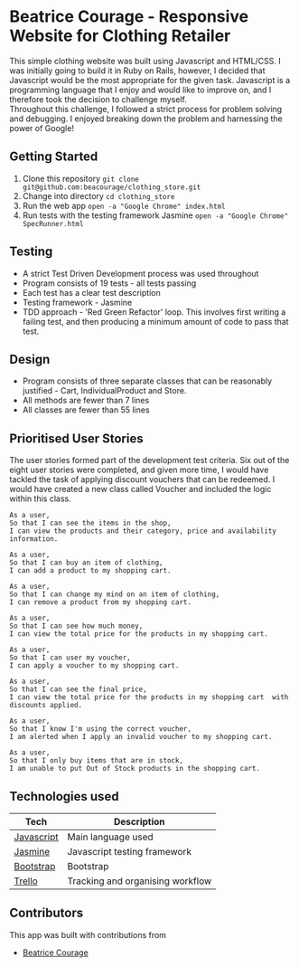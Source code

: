 # Beatrice Courage - Responsive Website for Clothing Retailer

This simple clothing website was built using Javascript and HTML/CSS. I was initially going to build it in Ruby on Rails, however, I decided that Javascript would be the most appropriate for the given task. Javascript is a programming language that I enjoy and would like to improve on, and I therefore took the decision to challenge myself.  
Throughout this challenge, I followed a strict process for problem solving and debugging. I enjoyed breaking down the problem and harnessing the power of Google!

## Getting Started

1. Clone this repository `git clone git@github.com:beacourage/clothing_store.git`
2. Change into directory `cd clothing_store`
4. Run the web app `open -a "Google Chrome" index.html`
5. Run tests with the testing framework Jasmine `open -a "Google Chrome" SpecRunner.html`

## Testing

* A strict Test Driven Development process was used throughout
* Program consists of 19 tests - all tests passing
* Each test has a clear test description
* Testing framework - Jasmine
* TDD approach - 'Red Green Refactor' loop. This involves first writing a failing test, and then producing a minimum amount of code to pass that test.

## Design

* Program consists of three separate classes that can be reasonably justified - Cart, IndividualProduct and Store.
* All methods are fewer than 7 lines
* All classes are fewer than 55 lines

## Prioritised User Stories

The user stories formed part of the development test criteria. Six out of the eight user stories were completed, and given more time, I would have tackled the task of applying discount vouchers that can be redeemed. I would have created a new class called Voucher and included the logic within this class.

```
As a user,
So that I can see the items in the shop,
I can view the products and their category, price and availability information.

As a user,
So that I can buy an item of clothing,
I can add a product to my shopping cart.

As a user,
So that I can change my mind on an item of clothing,
I can remove a product from my shopping cart.

As a user,
So that I can see how much money,
I can view the total price for the products in my shopping cart.

As a user,
So that I can user my voucher,
I can apply a voucher to my shopping cart.

As a user,
So that I can see the final price,
I can view the total price for the products in my shopping cart  with discounts applied.

As a user,
So that I know I'm using the correct voucher,
I am alerted when I apply an invalid voucher to my shopping cart.

As a user,
So that I only buy items that are in stock,
I am unable to put Out of Stock products in the shopping cart.
```

## Technologies used

Tech | Description
------------- | -------------
[Javascript](https://www.javascript.com/) | Main language used
[Jasmine](https://jasmine.github.io) | Javascript testing framework
[Bootstrap](http://getbootstrap.com) | Bootstrap
[Trello](https://trello.com/) | Tracking and organising workflow

## Contributors

This app was built with contributions from
* [Beatrice Courage](https://github.com/beacourage)

